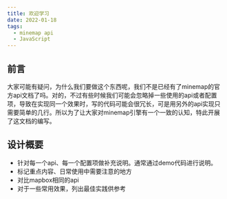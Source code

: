 ```yaml
---
title: 欢迎学习
date: 2022-01-18
tags:
  - minemap api
  - JavaScript
---
```

## 前言
大家可能有疑问，为什么我们要做这个东西呢，我们不是已经有了minemap的官方api文档了吗。对的，不过有些时候我们可能会忽略掉一些使用的api或者配置项，导致在实现同一个效果时，写的代码可能会很冗长，可是用另外的api实现只需要简单的几行。所以为了让大家对minemap引擎有一个一致的认知，特此开展了这文档的编写。

## 设计概要
- 针对每一个api、每一个配置项做补充说明。通常通过demo代码进行说明。
- 标记重点内容、日常使用中需要注意的地方
- 对比mapbox相同的api
- 对于一些常用效果，列出最佳实践供参考
